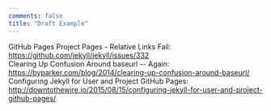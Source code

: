 ```yaml
---
comments: false
title: "Draft Example"
---
```

GitHub Pages Project Pages - Relative Links Fail: <https://github.com/jekyll/jekyll/issues/332>  
Clearing Up Confusion Around baseurl -- Again: <https://byparker.com/blog/2014/clearing-up-confusion-around-baseurl/>  
Configuring Jekyll for User and Project GitHub Pages: <http://downtothewire.io/2015/08/15/configuring-jekyll-for-user-and-project-github-pages/>
